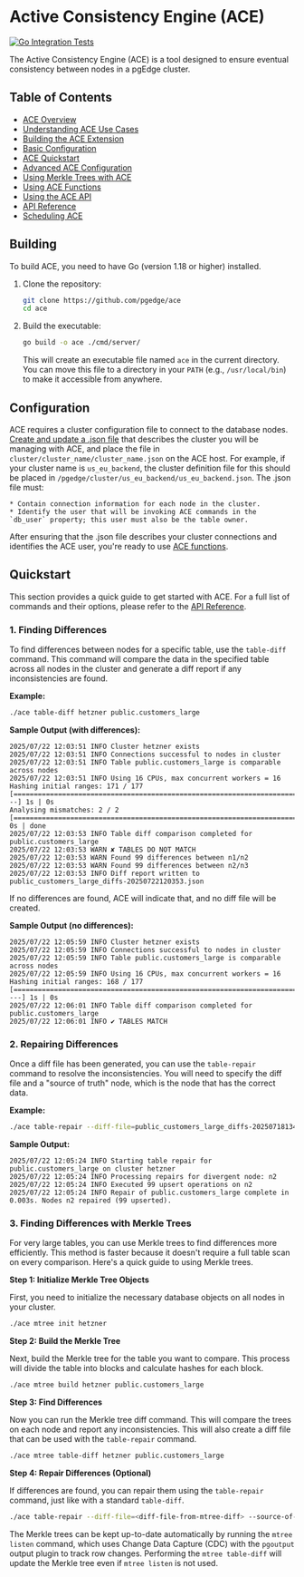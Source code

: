 # Active Consistency Engine (ACE)
[![Go Integration Tests](https://github.com/pgEdge/ace/actions/workflows/test.yml/badge.svg?branch=main)](https://github.com/pgEdge/ace/actions/workflows/test.yml)

The Active Consistency Engine (ACE) is a tool designed to ensure eventual consistency between nodes in a pgEdge cluster.

## Table of Contents
- [ACE Overview](docs/index.md)
- [Understanding ACE Use Cases](docs/ace_use_cases.md)
- [Building the ACE Extension](README.md#building)
- [Basic Configuration](README.md#configuration)
- [ACE Quickstart](README.md#quickstart)
- [Advanced ACE Configuration](docs/configuring.md)
- [Using Merkle Trees with ACE](docs/merkle.md)
- [Using ACE Functions](docs/ace_functions.md)
- [Using the ACE API](docs/ace_api.md)
- [API Reference](docs/api.md)
- [Scheduling ACE](docs/schedule_ace.md)

## Building

To build ACE, you need to have Go (version 1.18 or higher) installed.

1.  Clone the repository:
    ```sh
    git clone https://github.com/pgedge/ace
    cd ace
    ```

2.  Build the executable:
    ```sh
    go build -o ace ./cmd/server/
    ```
    This will create an executable file named `ace` in the current directory. You can move this file to a directory in your `PATH` (e.g., `/usr/local/bin`) to make it accessible from anywhere.

## Configuration

ACE requires a cluster configuration file to connect to the database nodes. [Create and update a .json file](https://docs.pgedge.com/platform/installing_pgedge/json) that describes the cluster you will be managing with ACE, and place the file in `cluster/cluster_name/cluster_name.json` on the ACE host.  For example, if your cluster name is `us_eu_backend`, the cluster definition file for this should be placed in `/pgedge/cluster/us_eu_backend/us_eu_backend.json`.  The .json file must: 

    * Contain connection information for each node in the cluster.
    * Identify the user that will be invoking ACE commands in the `db_user` property; this user must also be the table owner.

After ensuring that the .json file describes your cluster connections and identifies the ACE user, you're ready to use [ACE functions](ace_functions.md).

## Quickstart

This section provides a quick guide to get started with ACE. For a full list of commands and their options, please refer to the [API Reference](docs/api.md).

### 1. Finding Differences

To find differences between nodes for a specific table, use the `table-diff` command. This command will compare the data in the specified table across all nodes in the cluster and generate a diff report if any inconsistencies are found.

**Example:**
```sh
./ace table-diff hetzner public.customers_large
```

**Sample Output (with differences):**
```
2025/07/22 12:03:51 INFO Cluster hetzner exists
2025/07/22 12:03:51 INFO Connections successful to nodes in cluster
2025/07/22 12:03:51 INFO Table public.customers_large is comparable across nodes
2025/07/22 12:03:51 INFO Using 16 CPUs, max concurrent workers = 16
Hashing initial ranges: 171 / 177 [=======================================================================>---] 1s | 0s
Analysing mismatches: 2 / 2 [=================================================================================] 0s | done
2025/07/22 12:03:53 INFO Table diff comparison completed for public.customers_large
2025/07/22 12:03:53 WARN ✘ TABLES DO NOT MATCH
2025/07/22 12:03:53 WARN Found 99 differences between n1/n2
2025/07/22 12:03:53 WARN Found 99 differences between n2/n3
2025/07/22 12:03:53 INFO Diff report written to public_customers_large_diffs-20250722120353.json
```

If no differences are found, ACE will indicate that, and no diff file will be created.

**Sample Output (no differences):**
```
2025/07/22 12:05:59 INFO Cluster hetzner exists
2025/07/22 12:05:59 INFO Connections successful to nodes in cluster
2025/07/22 12:05:59 INFO Table public.customers_large is comparable across nodes
2025/07/22 12:05:59 INFO Using 16 CPUs, max concurrent workers = 16
Hashing initial ranges: 168 / 177 [======================================================================>----] 1s | 0s
2025/07/22 12:06:01 INFO Table diff comparison completed for public.customers_large
2025/07/22 12:06:01 INFO ✔ TABLES MATCH
```

### 2. Repairing Differences

Once a diff file has been generated, you can use the `table-repair` command to resolve the inconsistencies. You will need to specify the diff file and a "source of truth" node, which is the node that has the correct data.

**Example:**
```sh
./ace table-repair --diff-file=public_customers_large_diffs-20250718134542.json --source-of-truth=n1 hetzner public.customers_large
```

**Sample Output:**
```
2025/07/22 12:05:24 INFO Starting table repair for public.customers_large on cluster hetzner
2025/07/22 12:05:24 INFO Processing repairs for divergent node: n2
2025/07/22 12:05:24 INFO Executed 99 upsert operations on n2
2025/07/22 12:05:24 INFO Repair of public.customers_large complete in 0.003s. Nodes n2 repaired (99 upserted).
```

### 3. Finding Differences with Merkle Trees

For very large tables, you can use Merkle trees to find differences more efficiently. This method is faster because it doesn't require a full table scan on every comparison. Here's a quick guide to using Merkle trees.

**Step 1: Initialize Merkle Tree Objects**

First, you need to initialize the necessary database objects on all nodes in your cluster.

```sh
./ace mtree init hetzner
```

**Step 2: Build the Merkle Tree**

Next, build the Merkle tree for the table you want to compare. This process will divide the table into blocks and calculate hashes for each block.

```sh
./ace mtree build hetzner public.customers_large
```

**Step 3: Find Differences**

Now you can run the Merkle tree diff command. This will compare the trees on each node and report any inconsistencies. This will also create a diff file that can be used with the `table-repair` command.

```sh
./ace mtree table-diff hetzner public.customers_large
```

**Step 4: Repair Differences (Optional)**

If differences are found, you can repair them using the `table-repair` command, just like with a standard `table-diff`.

```sh
./ace table-repair --diff-file=<diff-file-from-mtree-diff> --source-of-truth=n1 hetzner public.customers_large
```

The Merkle trees can be kept up-to-date automatically by running the `mtree listen` command, which uses Change Data Capture (CDC) with the `pgoutput` output plugin to track row changes. Performing the `mtree table-diff` will update the Merkle tree even if `mtree listen` is not used.
